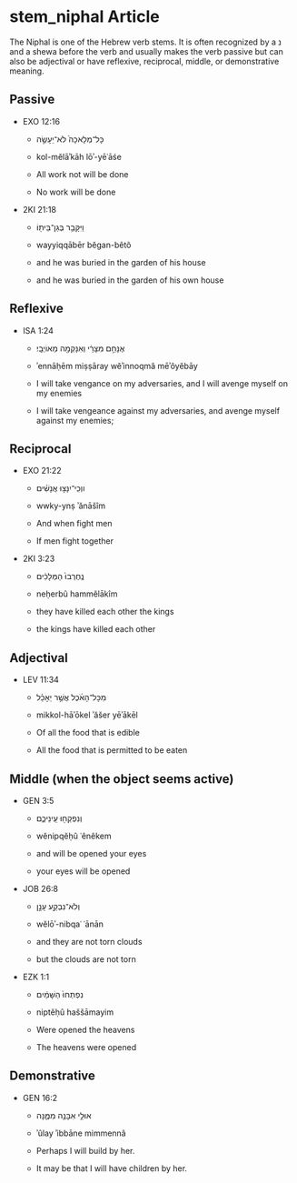 # stem_niphal Article
The Niphal is one of the Hebrew verb stems. It is often recognized by a נ and a shewa before the verb and usually makes the verb passive but can also be adjectival or have reflexive, reciprocal, middle, or demonstrative meaning.

## Passive
* EXO 12:16

	* כָּל־מְלָאכָה֙ לֹא־יֵעָשֶׂ֣ה
	
	* kol-mĕlāʾkāh lōʾ-yēʿāśe
	
	* All work not will be done

	* No work will be done

* 2KI 21:18

    * וַיִּקָּבֵ֥ר בְּגַן־בֵּית֖וֹ
	
	* wayyiqqābēr bĕgan-bêtô
	
	* and he was buried in the garden of his house

    * and he was buried in the garden of his own house

## Reflexive
* ISA 1:24

	* אֶנָּחֵ֣ם מִצָּרַ֔י וְאִנָּקְמָ֖ה מֵאוֹיְבָֽי׃
	
	* ʾennāḥēm miṣṣāray wĕʾinnoqmâ mēʾôyĕbāy
	
	* I will take vengance on my adversaries, and I will avenge myself on my enemies

	* I will take vengeance against my adversaries, and avenge myself against my enemies;

## Reciprocal
* EXO 21:22

	* ווְכִֽי־יִנָּצ֣וּ אֲנָשִׁ֗ים
	
	* wwky-ynṣ ʾănāšîm
	
	* And when fight men

	* If men fight together

* 2KI 3:23

	* נֶֽחֶרְבוּ֙ הַמְּלָכִ֔ים
	
	* neḥerbû hammĕlākîm
	
	* they have killed each other the kings
	
	* the kings have killed each other

## Adjectival
* LEV 11:34

	* מִכָּל־הָאֹ֜כֶל אֲשֶׁ֣ר יֵאָכֵ֗ל
	
	* mikkol-hāʾōkel ʾăšer yēʾākēl
	
	* Of all the food that is edible

	* All the food that is permitted to be eaten

## Middle (when the object seems active)
* GEN 3:5

	* וְנִפְקְח֖וּ עֵֽינֵיכֶ֑ם
	
	* wĕnipqĕḥû ʿênêkem
	
	* and will be opened your eyes
	
	* your eyes will be opened
	
* JOB 26:8

	* וְלֹא־נִבְקַ֖ע עָנָ֣ן
	
	* wĕlōʾ-nibqaʿ ʿānān
	
	* and they are not torn clouds
	
	* but the clouds are not torn
	
* EZK 1:1

	* נִפְתְּחוּ֙ הַשָּׁמַ֔יִם
	
	* niptĕḥû haššāmayim
	
	* Were opened the heavens
	
	* The heavens were opened

## Demonstrative
* GEN 16:2

	* אוּלַ֥י אִבָּנֶ֖ה מִמֶּ֑נָּה
	
	* ʾûlay ʾibbāne mimmennâ
	
	* Perhaps I will build by her.

	* It may be that I will have children by her.